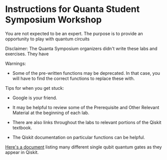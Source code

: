 # Instructions for Quanta Student Symposium Workshop

You are not expected to be an expert. The purpose is to provide an opportunity to play with quantum circuits

Disclaimer: The Quanta Symposium organizers didn't write these labs and exercises. They have 

Warnings:
* Some of the pre-written functions may be deprecated. In that case, you will have to find the correct functions to replace these with.

Tips for when you get stuck:
* Google is your friend. 
* It may be helpful to review some of the Prerequisite and Other Relevant Material at the beginning of each lab.
* There are also links throughout the labs to relevant portions of the Qiskit textbook. 

* The Qiskit documentation on particular functions can be helpful.


[Here's a document](https://raw.githubusercontent.com/qiskit-community/qiskit-textbook/main/content/ch-states/supplements/single-gates-cheatsheet.pdf) listing many different single qubit quantum gates as they appear in Qiskit.
